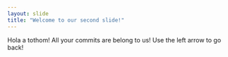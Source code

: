 ```yaml
---
layout: slide
title: "Welcome to our second slide!"
---
```

Hola a tothom! All your commits are belong to us!
Use the left arrow to go back!
